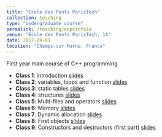 ```yaml
---
title: "Ecole des Ponts ParisTech"
collection: teaching
type: "Undergraduate course"
permalink: /teaching/enpcinfo1a
venue: "Ecole des Ponts ParisTech, 1A"
date: 2017-09-01
location: "Champs-sur-Marne, France"
---
```


First year main course of C++ programming

* **Class 1**: introduction
[slides](https://aboulch.github.io/files/teaching_enpc_1a_info/intro_01_02.pdf)
* **Class 2**: variables, loops and function
[slides](https://aboulch.github.io/files/teaching_enpc_1a_info/intro_03.pdf)
* **Class 3**: static tables
[slides](https://aboulch.github.io/files/teaching_enpc_1a_info/intro_04.pdf)
* **Class 4**: structures
[slides](https://aboulch.github.io/files/teaching_enpc_1a_info/intro_05.pdf)
* **Class 5**: Multi-files and operators
[slides](https://aboulch.github.io/files/teaching_enpc_1a_info/intro_06.pdf)
* **Class 6**: Memory
[slides](https://aboulch.github.io/files/teaching_enpc_1a_info/intro_07.pdf)
* **Class 7**: Dynamic allocation
[slides](https://aboulch.github.io/files/teaching_enpc_1a_info/intro_08.pdf)
* **Class 8**: First objects
[slides](https://aboulch.github.io/files/teaching_enpc_1a_info/intro_09.pdf)
* **Class 9**: Constructors and destructors (first part)
[slides](https://aboulch.github.io/files/teaching_enpc_1a_info/intro_10.pdf)
